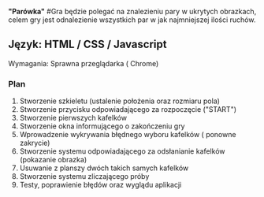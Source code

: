 **"Parówka"**
#Gra będzie polegać na znalezieniu pary w ukrytych obrazkach, celem gry jest odnalezienie wszystkich par w jak najmniejszej ilości ruchów. 

## Język: HTML / CSS / Javascript
 Wymagania: Sprawna przeglądarka ( Chrome)

### Plan
1.	Stworzenie szkieletu (ustalenie położenia oraz rozmiaru pola)
2.	Stworzenie przycisku odpowiadającego za rozpoczęcie ("START")
3.	Stworzenie pierwszych kafelków
4.	Stworzenie okna informującego o zakończeniu gry 
5.	Wprowadzenie wykrywania błędnego wyboru kafelków ( ponowne zakrycie)
6.	Stworzenie systemu odpowiadającego za odsłanianie kafelków (pokazanie obrazka) 
7.	Usuwanie z planszy dwóch takich samych kafelków
8.	Stworzenie systemu zliczającego próby
9.	Testy, poprawienie błędów oraz wyglądu aplikacji
